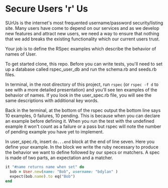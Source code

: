 # Secure Users 'r' Us

SUrUs is the internet's most frequented username/password security/listing site. Many users have come to depend on our services and as we develop new features and attract new users, we need a way to ensure that nothing that we add breaks the existing functionality which our current users trust.

Your job is to define the RSpec examples which describe the behavior of names of User.

To get started clone, this repo. Before you can write tests, you'll need to set up a database called rspec_user_db and run the schema.rb and seeds.rb files.

In terminal, in the root directory of this project, run `rspec` (or `rspec -f d` to see with a more detailed presentation) and you'll see ten examples of the behavior of names. If you look in the user_spec.rb file, you will see the same descriptions with additional key words.

Back in the terminal, at the bottom of the rspec output the bottom line says 10 examples, 0 failures, 10 pending. This is because when you can declare an example before defining it. When you run the test with the undefined example it won't count as a failure or a pass but rspec will note the number of pending example you have yet to implement.

In user_spec.rb, insert `do...end` block at the end of line seven. Here you define your example. In the block we write the ruby necessary to produce the behavior we want to define followed by our specs or matchers. A spec is made of two parts, an expectation and a matcher.
```ruby
it "#name returns name when set" do
  bob = User.new(name: "Bob", username: "bdylan" )
  expect(bob.name).to eq("Bob")
end  
```
